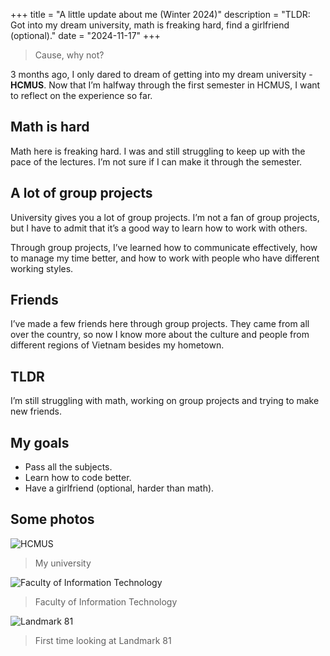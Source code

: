 +++
title = "A little update about me (Winter 2024)"
description = "TLDR: Got into my dream university, math is freaking hard, find a girlfriend (optional)."
date = "2024-11-17"
+++

> Cause, why not?

3 months ago, I only dared to dream of getting into my dream university - **HCMUS**. Now that I’m halfway through the first semester in HCMUS, I want to reflect on the experience so far.

## Math is hard
Math here is freaking hard. I was and still struggling to keep up with the pace of the lectures. I’m not sure if I can make it through the semester.

## A lot of group projects
University gives you a lot of group projects. I’m not a fan of group projects, but I have to admit that it’s a good way to learn how to work with others.

Through group projects, I’ve learned how to communicate effectively, how to manage my time better, and how to work with people who have different working styles.

## Friends
I’ve made a few friends here through group projects. They came from all over the country, so now I know more about the culture and people from different regions of Vietnam besides my hometown.

## TLDR
I’m still struggling with math, working on group projects and trying to make new friends.

## My goals
- Pass all the subjects.
- Learn how to code better.
- Have a girlfriend (optional, harder than math).

## Some photos
![HCMUS](/media/IMG_9001.JPG)
> My university

![Faculty of Information Technology](/media/IMG_8987.JPG)
> Faculty of Information Technology

![Landmark 81](/media/IMG_9002.JPG)
> First time looking at Landmark 81